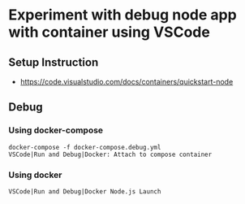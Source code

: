 # Experiment with debug node app with container using VSCode

## Setup Instruction

- https://code.visualstudio.com/docs/containers/quickstart-node

## Debug
### Using docker-compose
```
docker-compose -f docker-compose.debug.yml
VSCode|Run and Debug|Docker: Attach to compose container
```

### Using docker
```
VSCode|Run and Debug|Docker Node.js Launch
```